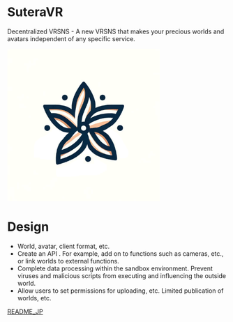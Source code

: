 # SuteraVR

Decentralized VRSNS - A new VRSNS that makes your precious worlds and avatars independent of any specific service.

<img src="../assets/images/suteraVRlogo.png" title="SuteraVR" alt="SuteraVR's logo" width="350" height="350">

# Design

- World, avatar, client format, etc.
- Create an API . For example, add on to functions such as cameras, etc., or link worlds to external functions.
- Complete data processing within the sandbox environment. Prevent viruses and malicious scripts from executing and influencing the outside world.
- Allow users to set permissions for uploading, etc. Limited publication of worlds, etc.

[README_JP](https://github.com/SuteraVR/SuteraVR/blob/main/README_JP.md)
